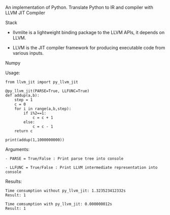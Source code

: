 An implementation of Python. Translate Python to IR and compiler with LLVM JIT Compiler 

Stack 

- llvmlite is a lightweight binding package to the LLVM APIs, it depends on LLVM.

- LLVM is the JIT compiler framework for producing executable code from various inputs.

Numpy 

Usage:

```
from llvm_jit import py_llvm_jit

@py_llvm_jit(PARSE=True, LLFUNC=True)
def addup(a,b):
    step = 1
    c = 0
    for i in range(a,b,step):
        if i%2==1:
            c = c + 1
        else:
            c = c - 1 
    return c
    
print(addup(1,1000000000))
```

Arguments:

```
- PARSE = True/False : Print parse tree into console

- LLFUNC = True/False : Print LLVM intermediate representation into console

```

Results:

```
Time consumption without py_llvm_jit: 1.323523412332s
Result: 1

Time comsumption with py_llvm_jit: 0.000000012s
Result: 1
```
